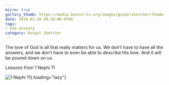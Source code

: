 ```yaml
---
micro: true
gallery_thumb: https://media.bennorris.org/images/gospelsketcher/thumbs/1-nephi-11.jpg
date: 2019-02-20 09:28:00-0700
tags:
- bom anxiety
category: Gospel Sketcher
---
```


The love of God is all that really matters for us. We don’t have to have all the answers, and we don’t have to even be able to describe His love. And it will be poured down on us.

Lessons from 1 Nephi 11

![1 Nephi 11](https://media.bennorris.org/images/gospelsketcher/bom-anxiety-study/1-nephi-11.jpg){:loading="lazy"}